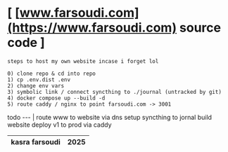 # [ [www.farsoudi.com](https://www.farsoudi.com) source code ]

```
steps to host my own website incase i forget lol

0) clone repo & cd into repo
1) cp .env.dist .env
2) change env vars
3) symbolic link / connect syncthing to ./journal (untracked by git)
4) docker compose up --build -d
5) route caddy / nginx to point farsoudi.com -> 3001
``` 

todo
--- |
route www to website via dns
setup syncthing to jornal
build website
deploy v1 to prod via caddy

kasra farsoudi | 2025
 --- | ---
